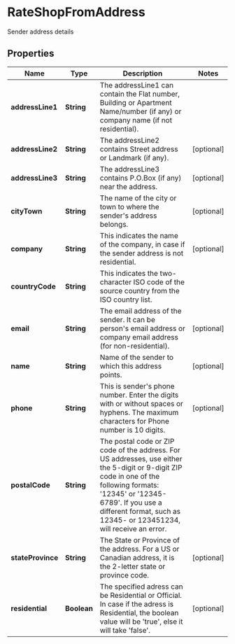 

# RateShopFromAddress

Sender address details

## Properties

| Name | Type | Description | Notes |
|------------ | ------------- | ------------- | -------------|
|**addressLine1** | **String** | The addressLine1 can contain the Flat number, Building or Apartment Name/number (if any) or company name (if not residential). |  |
|**addressLine2** | **String** | The addressLine2 contains Street address or Landmark (if any). |  [optional] |
|**addressLine3** | **String** | The addressLine3 contains P.O.Box (if any) near the address. |  [optional] |
|**cityTown** | **String** | The name of the city or town to where the sender&#39;s address belongs. |  [optional] |
|**company** | **String** | This indicates the name of the company, in case if the sender address is not residential. |  [optional] |
|**countryCode** | **String** | This indicates the two-character ISO code of the source country from the ISO country list. |  |
|**email** | **String** | The email address of the sender. It can be person&#39;s email address or company email address (for non-residential). |  [optional] |
|**name** | **String** | Name of the sender to which this address points. |  [optional] |
|**phone** | **String** | This is sender&#39;s phone number. Enter the digits with or without spaces or hyphens. The maximum characters for Phone number is 10 digits.  |  [optional] |
|**postalCode** | **String** | The postal code or ZIP code of the address. For US addresses, use either the 5-digit or 9-digit ZIP code in one of the following formats: &#39;12345&#39; or &#39;12345-6789&#39;. If you use a different format, such as 12345- or 123451234, will receive an error. |  |
|**stateProvince** | **String** | The State or Province of the address. For a US or Canadian address, it is the 2-letter state or province code.  |  [optional] |
|**residential** | **Boolean** | The specified adress can be Residential or Official. In case if the adress is Residential, the boolean value will be &#39;true&#39;, else it will take &#39;false&#39;. |  [optional] |



